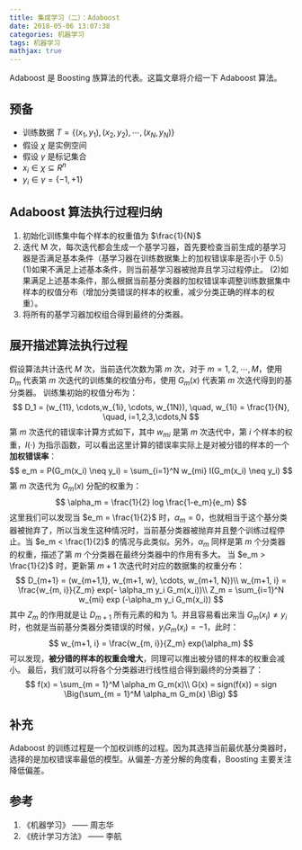 ```yaml
---
title: 集成学习（二）：Adaboost
date: 2018-05-06 13:07:38
categories: 机器学习
tags: 机器学习
mathjax: true
---
```


Adaboost 是 Boosting 族算法的代表。这篇文章将介绍一下 Adaboost 算法。

## 预备
- 训练数据 $T = \{(x_1, y_1), (x_2, y_2),\cdots, (x_N, y_N)\}$
- 假设 $\chi$ 是实例空间
- 假设 $\gamma$ 是标记集合
- $x_i  \in \chi \subseteq R^n$
- $y_i \in \gamma = \{-1, +1\}$

## Adaboost 算法执行过程归纳
1. 初始化训练集中每个样本的权重值为 $\frac{1}{N}$
2. 迭代 M 次，每次迭代都会生成一个基学习器，首先要检查当前生成的基学习器是否满足基本条件（基学习器在训练数据集上的加权错误率是否小于 0.5）
(1)如果不满足上述基本条件，则当前基学习器被抛弃且学习过程停止。
(2)如果满足上述基本条件，那么根据当前基分类器的加权错误率调整训练数据集中样本的权值分布（增加分类错误的样本的权重，减少分类正确的样本的权重）。
3. 将所有的基学习器加权组合得到最终的分类器。

## 展开描述算法执行过程
假设算法共计迭代 $M$ 次，当前迭代次数为第 $m$ 次，对于 $m = 1,2,\cdots,M$，使用 $D_m$ 代表第 $m$ 次迭代的训练集的权值分布，使用 $G_m(x)$ 代表第 $m$ 次迭代得到的基分类器。
训练集初始的权值分布为：
$$
D_1 = (w_{11}, \cdots,w_{1i}, \cdots, w_{1N}), \quad, w_{1i} = \frac{1}{N}, \quad, i=1,2,3,\cdots,N
$$
第 $m$ 次迭代的错误率计算方式如下，其中 $w_{mi}$ 是第 $m$ 次迭代中，第 $i$ 个样本的权重，$I(\cdot)$ 为指示函数，可以看出这里计算的错误率实际上是对被分错的样本的一个**加权错误率**：
$$
e_m = P(G_m(x_i) \neq y_i) = \sum_{i=1}^N w_{mi} I(G_m(x_i) \neq y_i)
$$
第 $m$ 次迭代为 $G_m(x)$ 分配的权重为：
$$
\alpha_m = \frac{1}{2} log \frac{1-e_m}{e_m}
$$
这里我们可以发现当 $e_m = \frac{1}{2}$ 时，$\alpha_m = 0$，也就相当于这个基分类器被抛弃了，所以当发生这种情况时，当前基分类器被抛弃并且整个训练过程停止。当 $e_m < \frac{1}{2}$ 的情况与此类似。另外，$\alpha_m$ 同样是第 $m$ 个分类器的权重，描述了第 $m$ 个分类器在最终分类器中的作用有多大。
当 $e_m > \frac{1}{2}$ 时，更新第 $m+1$ 次迭代时对应的数据集的权重分布：
$$
D_{m+1} = (w_{m+1,1}, w_{m+1, w}, \cdots, w_{m+1, N})\\
w_{m+1, i} = \frac{w_{m, i}}{Z_m} exp(- \alpha_m y_i G_m(x_i))\\
Z_m = \sum_{i=1}^N w_{mi} exp (-\alpha_m y_i G_m(x_i))
$$
其中 $Z_m$ 的作用就是让 $D_{m+1}$ 所有元素的和为 1。并且容易看出来当 $G_m(x_i) \neq y_i$ 时，也就是当前基分类器分类错误的时候，$y_i G_m(x_i) = -1$，此时：
$$
w_{m+1, i} = \frac{w_{m, i}}{Z_m} exp(\alpha_m)
$$
可以发现，**被分错的样本的权重会增大**，同理可以推出被分错的样本的权重会减小。
最后，我们就可以将各个分类器进行线性组合得到最终的分类器了：
$$
f(x) = \sum_{m = 1}^M \alpha_m G_m(x)\\
G(x) = sign(f(x)) = sign \Big(\sum_{m = 1}^M \alpha_m G_m(x) \Big)
$$

## 补充
Adaboost 的训练过程是一个加权训练的过程。因为其选择当前最优基分类器时，选择的是加权错误率最低的模型。从偏差-方差分解的角度看，Boosting 主要关注降低偏差。

## 参考
1. 《机器学习》 —— 周志华
2. 《统计学习方法》 —— 李航

